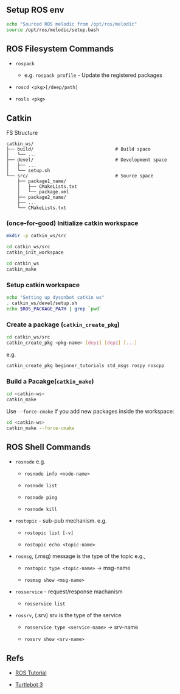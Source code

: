 

## Setup ROS env

```bash
echo "Sourced ROS melodic from /opt/ros/melodic"
source /opt/ros/melodic/setup.bash
```

## ROS Filesystem Commands

- `rospack`

    - e.g. `rospack profile` - Update the registered packages

- `roscd <pkg>[/deep/path]`

- `rosls <pkg>`


## Catkin 

FS Structure

    catkin_ws/
    ├── build/                              # Build space
    │   └── ... 
    ├── devel/                              # Development space
    │   ├── ...
    │   └── setup.sh
    └── src/                                # Source space
        ├── package1_name/
        │   ├── CMakeLists.txt
        │   └── package.xml
        ├── package2_name/
        ├── ...
        └── CMakeLists.txt 

### (once-for-good) Initialize catkin workspace

```bash
mkdir -p catkin_ws/src

cd catkin_ws/src
catkin_init_workspace

cd catkin_ws
catkin_make
```


### Setup catkin workspace

```bash
echo "Setting up dysonbot catkin ws"
. catkin_ws/devel/setup.sh
echo $ROS_PACKAGE_PATH | grep `pwd`
```


### Create a package (`catkin_create_pkg`)

```bash
cd catkin_ws/src
catkin_create_pkg <pkg-name> [dep1] [dep2] [...]
```

e.g. 

```bash
catkin_create_pkg beginner_tutorials std_msgs rospy roscpp
```

### Build a Pacakge(`catkin_make`)

```bash
cd <catkin-ws>
catkin_make
```

Use `--force-cmake` if you add new packages inside the workspace:

```bash
cd <catkin-ws>
catkin_make --force-cmake
```

## ROS Shell Commands

- `rosnode` e.g. 

  - `rosnode info <node-name>`
   
  - `rosnode list`

  - `rosnode ping`

  - `rosnode kill`

- `rostopic` - sub-pub mechanism. e.g.

  - `rostopic list [-v]`

  - `rostopic echo <topic-name>`

- `rosmsg`, (.msg) message is the type of the topic e.g.,

  - `rostopic type <topic-name>` -> msg-name

  - `rosmsg show <msg-name>`

- `rosservice` - request/response machanism

  - `rosservice list`

- `rossrv`, (.srv) srv is the type of the service

  - `rosservice type <service-name>` -> srv-name

  - `rossrv show <srv-name>`

## Refs

- [ROS Tutorial](https://wiki.ros.org/cn/ROS/Tutorials)

- [Turtlebot 3](https://github.com/ROBOTIS-GIT/turtlebot3)
